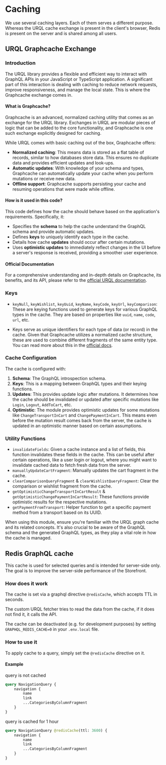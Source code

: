 # Caching

We use several caching layers. Each of them serves a different purpose. Whereas the URQL cache exchange is present in the client's browser, Redis is present on the server and is shared among all users.

## URQL Graphcache Exchange

### Introduction

The URQL library provides a flexible and efficient way to interact with GraphQL APIs in your JavaScript or TypeScript application. A significant part of this interaction is dealing with caching to reduce network requests, improve responsiveness, and manage the local state. This is where the Graphcache exchange comes in.

#### What is Graphcache?

Graphcache is an advanced, normalized caching utility that comes as an exchange for the URQL library. Exchanges in URQL are modular pieces of logic that can be added to the core functionality, and Graphcache is one such exchange explicitly designed for caching.

While URQL comes with basic caching out of the box, Graphcache offers:

-   **Normalized caching**: This means data is stored as a flat table of records, similar to how databases store data. This ensures no duplicate data and provides efficient updates and look-ups.
-   **Automatic updates**: With knowledge of your schema and types, Graphcache can automatically update your cache when you perform mutations or receive new data.
-   **Offline support**: Graphcache supports persisting your cache and resuming operations that were made while offline.

#### How is it used in this code?

This code defines how the cache should behave based on the application's requirements. Specifically, it:

-   Specifies the **schema** to help the cache understand the GraphQL schema and provide automatic updates.
-   Defines **keys** to uniquely identify each type in the cache.
-   Details how cache **updates** should occur after certain mutations.
-   Uses **optimistic updates** to immediately reflect changes in the UI before a server's response is received, providing a smoother user experience.

#### Official Documentation

For a comprehensive understanding and in-depth details on Graphcache, its benefits, and its API, please refer to the [official URQL documentation](https://formidable.com/open-source/urql/docs/graphcache/).

### Keys

-   `keyNull`, `keyWishlist`, `keyUuid`, `keyName`, `keyCode`, `keyUrl`, `keyComparison`: These are keying functions used to generate keys for various GraphQL types in the cache. They are based on properties like `uuid`, `name`, `code`, `url`, etc.

-   Keys serve as unique identifiers for each type of data (or record) in the cache. Given that Graphcache utilizes a normalized cache structure, these are used to combine different fragments of the same entity type. You can read more about this in the [official docs](https://formidable.com/open-source/urql/docs/graphcache/normalized-caching/#custom-keys-and-non-keyable-entities).

### Cache Configuration

The cache is configured with:

1. **Schema**: The GraphQL introspection schema.
2. **Keys**: This is a mapping between GraphQL types and their keying functions.
3. **Updates**: This provides update logic after mutations. It determines how the cache should be invalidated or updated after specific mutations like `Login`, `Logout`, `AddToCart`, etc.
4. **Optimistic**: The module provides optimistic updates for some mutations like `ChangeTransportInCart` and `ChangePaymentInCart`. This means even before the mutation result comes back from the server, the cache is updated in an optimistic manner based on certain assumptions.

### Utility Functions

-   `invalidateFields`: Given a cache instance and a list of fields, this function invalidates these fields in the cache. This can be useful after certain operations, like a user login or logout, where you might want to invalidate cached data to fetch fresh data from the server.
-   `manuallyUpdateCartFragment`: Manually updates the cart fragment in the cache.
-   `clearComparisonQueryFragment` & `clearWishlistQueryFragment`: Clear the comparison or wishlist fragment from the cache.
-   `getOptimisticChangeTransportInCartResult` & `getOptimisticChangePaymentInCartResult`: These functions provide optimistic results for the respective mutations.
-   `getPaymentFromTransport`: Helper function to get a specific payment method from a transport based on its UUID.

When using this module, ensure you're familiar with the URQL graph cache and its related concepts. It's also crucial to be aware of the GraphQL schema and the generated GraphQL types, as they play a vital role in how the cache is managed.

## Redis GraphQL cache

This cache is used for selected queries and is intended for server-side only. The goal is to improve the server-side performance of the Storefront.

### How does it work

The cache is set via a graphql directive `@redisCache`, which accepts TTL in seconds.

The custom URQL fetcher tries to read the data from the cache, if it does not find it, it calls the API.

The cache can be deactivated (e.g. for development purposes) by setting `GRAPHQL_REDIS_CACHE=0` in your `.env.local` file.

### How to use it

To apply cache to a query, simply set the `@redisCache` directive on it.

#### Example

query is not cached

```graphql
query NavigationQuery {
    navigation {
        name
        link
        ...CategoriesByColumnFragment
    }
}
```

query is cached for 1 hour

```graphql
query NavigationQuery @redisCache(ttl: 3600) {
    navigation {
        name
        link
        ...CategoriesByColumnFragment
    }
}
```

